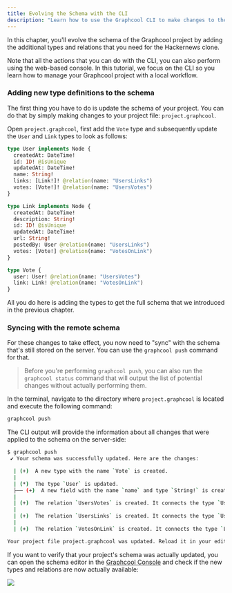 ```yaml
---
title: Evolving the Schema with the CLI
description: "Learn how to use the Graphcool CLI to make changes to the project's schema"
---
```


In this chapter, you'll evolve the schema of the Graphcool project by adding the additional types and relations that you need for the Hackernews clone.

Note that all the actions that you can do with the CLI, you can also perform using the web-based console. In this tutorial, we focus on the CLI so you learn how to manage your Graphcool project with a local workflow.

### Adding new type definitions to the schema

The first thing you have to do is update the schema of your project. You can do that by simply making changes to your project file: `project.graphcool`.

<Instruction>

Open `project.graphcool`, first add the `Vote` type and subsequently update the `User` and `Link` types to look as follows:

```graphql
type User implements Node {
  createdAt: DateTime!
  id: ID! @isUnique
  updatedAt: DateTime!
  name: String!
  links: [Link!]! @relation(name: "UsersLinks")
  votes: [Vote!]! @relation(name: "UsersVotes")
}

type Link implements Node {
  createdAt: DateTime!
  description: String!
  id: ID! @isUnique
  updatedAt: DateTime!
  url: String!
  postedBy: User @relation(name: "UsersLinks")
  votes: [Vote!] @relation(name: "VotesOnLink")
}

type Vote {
  user: User! @relation(name: "UsersVotes")
  link: Link! @relation(name: "VotesOnLink")
}
```

</Instruction> 

All you do here is adding the types to get the full schema that we introduced in the previous chapter.


### Syncing with the remote schema

For these changes to take effect, you now need to "sync" with the schema that's still stored on the server. You can use the `graphcool push` command for that.

> Before you're performing `graphcool push`, you can also run the `graphcool status` command that will output the list of potential changes without actually performing them.

<Instruction>

In the terminal, navigate to the directory where `project.graphcool` is located and execute the following command:

```bash
graphcool push
```

</Instruction>

The CLI output will provide the information about all changes that were applied to the schema on the server-side:

```bash
$ graphcool push
 ✔ Your schema was successfully updated. Here are the changes: 

  | (+)  A new type with the name `Vote` is created.
  |
  | (*)  The type `User` is updated.
  ├── (+)  A new field with the name `name` and type `String!` is created.
  |
  | (+)  The relation `UsersVotes` is created. It connects the type `User` with the type `Vote`.
  |
  | (+)  The relation `UsersLinks` is created. It connects the type `User` with the type `Link`.
  |
  | (+)  The relation `VotesOnLink` is created. It connects the type `Link` with the type `Vote`.

Your project file project.graphcool was updated. Reload it in your editor if needed.
```

If you want to verify that your project's schema was actually updated, you can open the schema editor in the [Graphcool Console](https://console.graph.cool) and check if the new types and relations are now actually available:

![](http://imgur.com/tZYEBCj.png)



